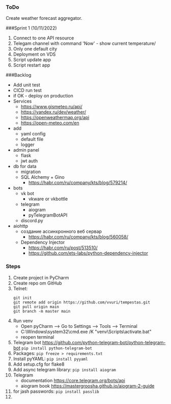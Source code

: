 ### ToDo
Create weather forecast aggregator.

###Sprint 1 (10/11/2022)
1. Connect to one API resource
2. Telegam channel with command 'Now' - show current temperature/
3. Only one default city
4. Deployment on VDS
5. Script update app
6. Script restart app


###Backlog
- Add unit test
- CICD run test
- if OK - deploy on production
- Services
  - https://www.gismeteo.ru/api/
  - https://yandex.ru/dev/weather/
  - https://openweathermap.org/api
  - https://open-meteo.com/en
- add
  - yaml config  
  - default file
  - logger
- admin panel
  - flask
  - jwt auth
- db for data
  - migration
  - SQL Alchemy + Gino
    - https://habr.com/ru/company/kts/blog/579214/
- bots 
  - vk bot
    - vkware or vkbottle
  - telegram 
    - aiogram 
    - pyTelegramBotAPI
  - discord.py 
- aiohttp
  - создание ассинхронного веб сервар 
    - https://habr.com/ru/company/kts/blog/560058/
  - Dependency Injector
    - https://habr.com/ru/post/513510/ 
    - https://github.com/ets-labs/python-dependency-injector 

### Steps
1. Create project in PyCharm
2. Create repo om GitHub
3. Telnet: 
    ```
    git init
    git remote add origin https://github.com/vvuri/tempestas.git
    git pull origin main
    git branch -m master main
    ```
4. Run venv
   - Open pyCharm --> Go to Settings --> Tools --> Terminal
   - C:\Windows\system32\cmd.exe /K  "venv\Scripts\activate.bat"
   - reopen terminal
5. Telegram bot
   https://github.com/python-telegram-bot/python-telegram-bot
   ```pip install python-telegram-bot```
6. Packages:
    ```pip freeze > requirements.txt```
7. Install pyYAML:
   ```pip install pyyaml```
8. Add setup.cfg for flake8
9. Add async telegram library:
```pip install aiogram```
10. Telegram 
    - documentation https://core.telegram.org/bots/api
    - aiogram book https://mastergroosha.github.io/aiogram-2-guide
11. for jash passwords:
```pip install passlib```
12. 